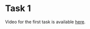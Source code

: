 # Task 1

Video for the first task is available [here](https://fesb-my.sharepoint.com/:v:/g/personal/lpeliv00_fesb_hr/EcoEcN1GBeNLtnYO1Y5ZKdcBRFYj2rBE8Upf7m3IGOB3pw?nav=eyJyZWZlcnJhbEluZm8iOnsicmVmZXJyYWxBcHAiOiJPbmVEcml2ZUZvckJ1c2luZXNzIiwicmVmZXJyYWxBcHBQbGF0Zm9ybSI6IldlYiIsInJlZmVycmFsTW9kZSI6InZpZXciLCJyZWZlcnJhbFZpZXciOiJNeUZpbGVzTGlua0RpcmVjdCJ9fQ&e=ctSBBk).
